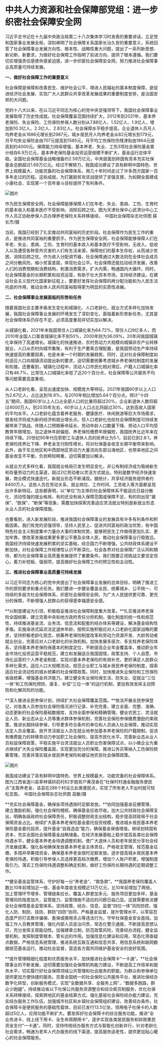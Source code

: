 

# 中共人力资源和社会保障部党组：进一步织密社会保障安全网

习近平总书记在十九届中央政治局第二十八次集体学习时发表的重要讲话，立足党和国家事业发展全局，深刻阐明了社会保障关系国家长治久安的重要意义，系统回答了社会保障事业发展方向性、根本性、战略性重大问题，提出了一系列新思想、新论断、新要求，为做好社会保障工作指明了前进方向、提供了根本遵循。我们要切实增强责任感使命感紧迫感，进一步织密社会保障安全网，努力推进社会保障事业高质量可持续发展。



**一、做好社会保障工作的重要意义**



社会保障是保障和改善民生、维护社会公平、增进人民福祉的基本制度保障，是促进经济社会发展、实现广大人民群众共享改革发展成果的重要制度安排，是治国安邦的大问题。



党的十八大以来，在以习近平同志为核心的党中央坚强领导下，我国社会保障事业发展取得了历史性成就。社会保障覆盖范围持续扩大，2012年到2021年，基本养老保险、失业保险、工伤保险参保人数分别从7.88亿人、1.52亿人、1.9亿人，增加到10.3亿人、2.3亿人、2.83亿人。社会保障水平稳步提高，企业退休人员月人均养老金从1686元增长到2987元，城乡居民月人均养老金从82元增长到179元，月平均失业保险金由707元提高到1585元，月平均工伤保险伤残津贴由1864元提高到约4000元。保障能力持续增强，基本养老、失业、工伤3项社会保险基金累计结存6.9万亿元，基本养老保险基金投资运营规模不断扩大，基金运行总体平稳。全国社会保障基金战略储备约2.59万亿元，中央层面划转国有资本充实社保基金总额超过1.68万亿元。经过不懈努力，我国成功建设了具有鲜明中国特色、世界上规模最大、功能完备的社会保障体系，用几十年时间走过了许多西方国家一百多年走过的历程。这些成就，为打赢脱贫攻坚战提供了坚强支撑，为如期全面建成小康社会、实现第一个百年奋斗目标提供了有利条件。



![图片](https://mmbiz.qpic.cn/mmbiz_jpg/ibNBRw8hibzQkLVySP7gKSQehV9Jwcmp0374ZWGI9VWHqDFsGUicpiaJVP7tW55E7xtBayzbmnQuGuF8DEkGc8HDwQ/640?wx_fmt=jpeg&wxfrom=5&wx_lazy=1&wx_co=1)

作为民生保障安全网，社会保障能够保障人们在年老、失业、患病、工伤、生育时的基本收入和基本医疗不受影响，消除后顾之忧。图为天津社保中心武清分中心工作人员正协助参保人员办理养老保险关系转移接续。　中国社会保障杂志社供图 薛长杰/摄



当前，我国已经到了扎实推动共同富裕的历史阶段。社会保障作为民生工作的重点，是推进共同富裕的重要抓手。作为民生保障安全网，社会保障能够保障人们在年老、失业、患病、工伤、生育时的基本收入和基本医疗不受影响，无收入、低收入以及遭受各种意外灾害的人们有生活来源，保障他们的基本生存权，从而减少贫困，消除后顾之忧。作为收入分配调节器，社会保障通过大数法则在全体社会成员之间分散风险，缩小贫富差距，体现社会公平。社会保障还能拉动经济发展，改善人们的消费预期和消费结构，刺激消费需求，扩大内需，畅通国内大循环。同时，社会保障基金的长期积累和投资运营，有助于壮大资本市场，支持经济建设。在建设社会主义现代化国家新征程上，要更好发挥社会保障的再分配功能和为人民生活托底的作用，推动全体人民共同富裕取得更为明显的实质性进展。



**二、社会保障事业发展面临的形势和任务**



随着我国社会主要矛盾发生变化和城镇化、人口老龄化、就业方式多样化加快发展，我国社会保障事业发展的环境发生了深刻变化，面临着新形势新任务，尤其是社会保障体系仍存在不足，必须高度重视并切实加以解决。



从城镇化看，2021年末我国常住人口城镇化率为64.72%，常住人口9亿多人，而2010年全国人口普查城镇化率不到50%，2000年则为36.09%，20年间我国城镇化率保持了高速增长。城镇化的快速推进，农村劳动力大规模向城镇非农产业转移就业，人口从农村向城市集聚，有利于生产要素合理配置，是我国劳动生产率持续快速提高的重要因素，也是未来一个时期的发展趋势。同时，这对社会保障制度如何适应人口向城镇流动提出新的要求，迫切需要统筹考虑城乡养老保险制度的发展和衔接。还要看到，城镇化过程中，流动人口市民化相对滞后，户籍人口城镇化率只有46.7%，比常住人口城镇化率低了近20个百分点，社会保障等公共服务不均等问题需要高度重视。



从人口老龄化看，呈现出速度加快、规模庞大等特征。2021年我国60岁以上人口为2.67亿人，占比达到18.9%，与2010年相比增加5.64个百分点。预计“十四五”期间，我国60岁以上人口占全部人口的比重将超过20%，企业新退休人数将超过4000万人。到2035年左右，60岁以上人口占比将超过30%，达到高收入国家的平均水平。人口老龄化蕴含着养老服务、健康医疗、休闲旅游等巨大市场需求，银发经济将成为新的经济和就业增长点。但人口老龄化也给社会保障制度可持续发展带来了挑战。伴随人口预期寿命延长、劳动年龄人口数量下降、劳动人口平均受教育年限增加，加之退休年龄偏低、养老保险缴费年限偏短，我国抚养比近年来在持续下降。20世纪90年代在职职工与退休人员的抚养比为5:1，目前已到2.8:1。养老保险抚养比下降、养老金支付刚性增长，将对社保基金收支长期平衡带来影响。此外，由于东北地区和中西部地区劳动力大量流向东部沿海地区，也带来地区之间基金收支不平衡，负担畸轻畸重，迫切需要加以解决。



从就业方式多样化看，我国就业格局已发生明显变化，非公有制经济成为吸纳新生和存量劳动力的主渠道，超过2亿劳动者以灵活方式就业。特别是数字经济快速发展，商业模式快速迭代，新就业形态不断涌现。据统计，共享经济服务提供者约8400万人。这些人员在劳动关系、就业岗位、工作时间、工资收入等方面都呈现出许多新特征。这些都表明，以“单位”为主体的社会保障体系不能适应日益分散化、流动性强的就业格局，有的还没有纳入保障范围或保障不足，有的则出现“漏保”、“脱保”、“断保”等现象，需要加快探索完善适应灵活就业特别是新就业形态从业人员的社会保障措施。



也要看到，进入新发展阶段，推进我国社会保障事业的发展具有许多有利条件和积极因素。我们有党的坚强领导，坚持人民至上、促进共同富裕的政治优势，有中国特色社会主义制度集中力量办大事的体制优势，能够把民生工作做得更加扎实、更加牢靠，使改革发展成果更多更公平惠及全体人民，推动社会保障事业行稳致远。我国经济持续快速发展积累的坚实基础，综合国力不断增强，公共财政体系建设不断加快，对社会保障工作规律性认识不断深化，社会各界对社会保障广泛认同和期待，都为社会保障事业高质量发展提供了重要条件。我们既要正视挑战又要坚定信心，着力补短板、强弱项，提高做好社会保障工作的预见性和主动性。



**三、推进社会保障事业高质量可持续发展**



以习近平同志为核心的党中央提出了社会保障事业发展的总体目标，明确了推进工作的原则要求和重点任务。我们要进一步健全覆盖全民、统筹城乡、公平统一、可持续的多层次社会保障体系，织密社会保障安全网，为广大人民提供更可靠、更充分的保障，不断增强人民群众的获得感幸福感安全感。



**以制度建设为引领，积极稳妥推进社会保障制度重大改革。**扎实推进养老保险全国统筹，建立完善中央和地方政府责任分担机制，强化制度的统一性和规范性，持续推进基金流、业务流、信息流和配套的经办体系等建设，解决基金结构性矛盾。实施渐进式延迟法定退休年龄，按照实施积极应对人口老龄化国家战略的要求，坚持积极老龄化观念，统筹养老保险制度改革和劳动力资源开发、大龄劳动者就业创业，完善应对人口老龄化的长效机制。加快发展多层次、多支柱养老保险体系，坚持基本养老保险保基本的制度定位，不断提高企业年金覆盖率，推动职业年金市场化投资运营平稳规范，建立和发展适合我国国情，政策支持、个人自愿、市场化运营的个人养老金制度，实现对基本养老保险的有效补充，更好满足人民群众多样化需求。适应人口大规模流动，规范企业职工与城乡居民养老保险制度，探索适应社会流动性的城乡统筹的社会保障政策。同时，加快推进失业保险和工伤保险省级统筹，增强基金共济能力。建立健全失业保险保生活、防失业、促就业“三位一体”和工伤保险预防、康复、补偿“三位一体”的运行机制，更加有效发挥主动预防和化解风险的功能。



**深入推进全民参保计划，持续扩大社会保障覆盖范围。**依法开展全民参保登记，对各类人员参加社会保险情况进行记录、补充完善，建立全面、完整、准确、动态更新的社会保险基础数据库，支持全面参保和精确管理。健全农民工、灵活就业人员、新业态从业人员等重点群体参保机制，完善社会保险参保缴费激励约束政策，推进长期持续参保，引导更多符合条件的单位和人员纳入社会保障，推动实现法定人员全覆盖。放开灵活就业人员在就业地参加基本养老保险的户籍限制，促进有缴费能力的转移劳动力参加职工社会保险，提高市民化水平。完善新业态从业人员权益保障政策，平稳实施平台灵活就业人员职业伤害保障试点，以小微企业为重点继续扩大失业保险覆盖面，实现更加充分的保障。推进公务员等纳入工伤保险统筹管理，完善并落实城乡居民养老保险和被征地农民社会保障政策。



![图片](https://mmbiz.qpic.cn/mmbiz_jpg/ibNBRw8hibzQkLVySP7gKSQehV9Jwcmp03z3qibFgaWx0VM510lB70cu4ibCgIamk4sWJWJXKZW77VRGJJiaYnQTDtw/640?wx_fmt=jpeg&wxfrom=5&wx_lazy=1&wx_co=1)

我国成功建设了具有鲜明中国特色、世界上规模最大、功能完备的社会保障体系。图为江西省遂川县草林镇拱前村82岁脱贫户黄茂香在“社保村村通金融服务便民点”支取养老金，该县在286个村设立此类便民点，实现了所有老人不出村就可轻松支取。　中国社会保障杂志社供图 高敏/摄



**充实社会保障基金，确保各项待遇按时足额发放。**协同加强基金征缴管理，建立激励机制，强化社会保险稽核，确保基金应收尽收。加大公共财政社会保障支出，明确各级政府社会保障责任，积极调整财政支出结构，稳步提高财政用于社会保障资金占比。继续扩大基本养老保险基金委托投资规模，推进城乡居民基本养老保险基金委托投资，提升基金“自我造血”能力，确保基金保值增值。继续划转国有资本，充实全国社会保障基金战略储备。在经济发展基础上稳步提高各类社会保障待遇水平，健全基本养老金待遇调整机制，使广大退休人员和老年居民分享社会经济发展成果。强化各地确保发放基本养老金主体责任，严格收支管理，规范基金征缴，多措并举筹措资金，确保基本养老金按时足额发放。逐步提高城乡居民基本养老保险待遇，积极引导参保人员选择更高档次缴费，增加个人账户积累，增强制度吸引力。落实工伤保险待遇调整和确定机制，做好工伤保险长期待遇的定期调整工作。



**健全基金监管体系，守护好每一分“养老金”、“救急款”。**我国养老保险覆盖人数比10年前增加近一倍，基金年度收支规模近13万亿元，比10年前增加了两倍，加上管理环节增多、管理链条拉长，覆盖人群更加多元、服务项目更加多样，基金管理风险隐患加大，监管能力、监管措施不适应的问题日益凸显。这就需要依法健全社会保障基金监管体系，坚持政策、经办、信息、监督“四位一体”风险防控，强化人防、制防、技防、群防“四防”协同，严格基金监督，提升管理水平，以零容忍态度严厉打击欺诈骗保、套保或挪用贪占等违法行为，守牢社保基金安全底线。加强工作人员教育管理，强化内部人员惩治问责，常态化警示通报，不断提高思想认识，充分发挥主观能动性。加强建章立制，防范政策风险，完善经办流程，健全监督机制，发挥制度管根本、管长远的作用。加强信息化建设和应用，常态化筛查疑点数据，严格信息系统管理，推进系统互联互通和信息共享，用信息系统和联网数据规范基金运行。推动社会监督，营造各方面共同维护基金安全的良好氛围。



**提升管理精细化程度和优质服务水平，加快推进社会保障卡“一卡通”。**社会保障事业的不断发展，迫切需要加强社会保障机构能力建设，不断提高工作效率和服务水平，切实履行好社会保障领域公共管理和社会服务的职能，为群众和参保单位提供更加方便快捷的服务。完善全国统一的社会保险公共服务平台，推进社保经办数字化转型，创新服务模式，实现“全数据共享、全服务上网”，“数据多跑路，群众少跑腿”。持续推动省以下社保公共服务资源整合和综合柜员制服务，优化社保关系转移接续，探索跨地区的基金结算方式。强化基层社会保险经办能力建设，充实经办服务工作队伍，加强城市社区和乡镇社会保障组织建设，改善经办条件。社会保障卡是便民服务的基础性载体，目前已发行13.5亿张，领用电子社保卡的人数超过5亿人，应用功能不断扩大。要发挥好社会保障卡的综合服务功能，推进“全业务进卡、线上线下用卡、全生命周期用卡”，逐步实现各类居民服务和财政惠民资金支付“一卡通”。同时，坚持传统经办服务方式与智能化创新并行，针对老龄化社会需求，畅通为老年人代办服务的线下渠道，提高服务适老性，提供更加贴心暖心的社会保障服务。